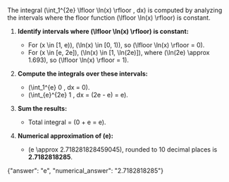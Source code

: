 The integral \(\int_1^{2e} \lfloor \ln(x) \rfloor \, dx\) is computed by analyzing the intervals where the floor function \(\lfloor \ln(x) \rfloor\) is constant. 

1. **Identify intervals where \(\lfloor \ln(x) \rfloor\) is constant:**
   - For \(x \in [1, e)\), \(\ln(x) \in [0, 1)\), so \(\lfloor \ln(x) \rfloor = 0\).
   - For \(x \in [e, 2e]\), \(\ln(x) \in [1, \ln(2e)]\), where \(\ln(2e) \approx 1.693\), so \(\lfloor \ln(x) \rfloor = 1\).

2. **Compute the integrals over these intervals:**
   - \(\int_1^{e} 0 \, dx = 0\).
   - \(\int_{e}^{2e} 1 \, dx = (2e - e) = e\).

3. **Sum the results:**
   - Total integral = \(0 + e = e\).

4. **Numerical approximation of \(e\):**
   - \(e \approx 2.718281828459045\), rounded to 10 decimal places is **2.7182818285**.

{"answer": "e", "numerical_answer": "2.7182818285"}